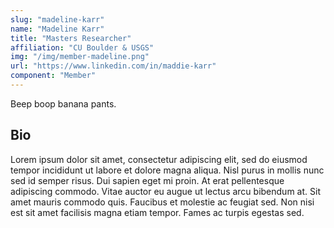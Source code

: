 ```yaml
---
slug: "madeline-karr"
name: "Madeline Karr"
title: "Masters Researcher"
affiliation: "CU Boulder & USGS"
img: "/img/member-madeline.png"
url: "https://www.linkedin.com/in/maddie-karr"
component: "Member"
---
```


Beep boop banana pants.

## Bio

Lorem ipsum dolor sit amet, consectetur adipiscing elit, sed do eiusmod tempor incididunt ut labore et dolore magna aliqua. Nisl purus in mollis nunc sed id semper risus. Dui sapien eget mi proin. At erat pellentesque adipiscing commodo. Vitae auctor eu augue ut lectus arcu bibendum at. Sit amet mauris commodo quis. Faucibus et molestie ac feugiat sed. Non nisi est sit amet facilisis magna etiam tempor. Fames ac turpis egestas sed.

